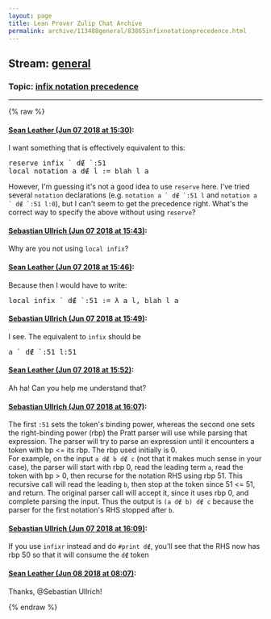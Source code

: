 ```yaml
---
layout: page
title: Lean Prover Zulip Chat Archive 
permalink: archive/113488general/83865infixnotationprecedence.html
---
```


## Stream: [general](index.html)
### Topic: [infix notation precedence](83865infixnotationprecedence.html)

---


{% raw %}
#### [ Sean Leather (Jun 07 2018 at 15:30)](https://leanprover.zulipchat.com/#narrow/stream/113488-general/topic/infix%20notation%20precedence/near/127717979):
<p>I want something that is effectively equivalent to this:</p>
<div class="codehilite"><pre><span></span><span class="n">reserve</span> <span class="kn">infix</span> <span class="bp">`</span> <span class="n">d</span><span class="err">∉</span> <span class="bp">`</span><span class="o">:</span><span class="mi">51</span>
<span class="n">local</span> <span class="kn">notation</span> <span class="n">a</span> <span class="n">d</span><span class="err">∉</span> <span class="n">l</span> <span class="o">:=</span> <span class="n">blah</span> <span class="n">l</span> <span class="n">a</span>
</pre></div>


<p>However, I'm guessing it's not a good idea to use <code>reserve</code> here. I've tried several <code>notation</code> declarations (e.g. <code>notation a ` d∉ `:51 l</code> and <code>notation a ` d∉ `:51 l:0</code>), but I can't seem to get the precedence right. What's the correct way to specify the above without using <code>reserve</code>?</p>

#### [ Sebastian Ullrich (Jun 07 2018 at 15:43)](https://leanprover.zulipchat.com/#narrow/stream/113488-general/topic/infix%20notation%20precedence/near/127718532):
<p>Why are you not using <code>local infix</code>?</p>

#### [ Sean Leather (Jun 07 2018 at 15:46)](https://leanprover.zulipchat.com/#narrow/stream/113488-general/topic/infix%20notation%20precedence/near/127718663):
<p>Because then I would have to write:</p>
<div class="codehilite"><pre><span></span><span class="n">local</span> <span class="kn">infix</span> <span class="bp">`</span> <span class="n">d</span><span class="err">∉</span> <span class="bp">`</span><span class="o">:</span><span class="mi">51</span> <span class="o">:=</span> <span class="bp">λ</span> <span class="n">a</span> <span class="n">l</span><span class="o">,</span> <span class="n">blah</span> <span class="n">l</span> <span class="n">a</span>
</pre></div>

#### [ Sebastian Ullrich (Jun 07 2018 at 15:49)](https://leanprover.zulipchat.com/#narrow/stream/113488-general/topic/infix%20notation%20precedence/near/127718782):
<p>I see. The equivalent to <code>infix</code> should be </p>
<div class="codehilite"><pre><span></span>a ` d∉ `:51 l:51
</pre></div>

#### [ Sean Leather (Jun 07 2018 at 15:52)](https://leanprover.zulipchat.com/#narrow/stream/113488-general/topic/infix%20notation%20precedence/near/127718930):
<p>Ah ha! Can you help me understand that?</p>

#### [ Sebastian Ullrich (Jun 07 2018 at 16:07)](https://leanprover.zulipchat.com/#narrow/stream/113488-general/topic/infix%20notation%20precedence/near/127719540):
<p>The first <code>:51</code> sets the token's binding power, whereas the second one sets the right-binding power (rbp) the Pratt parser will use while parsing that expression. The parser will try to parse an expression until it encounters a token with bp &lt;= its rbp. The rbp used initially is 0.<br>
For example, on the input <code>a d∉ b d∉ c</code> (not that it makes much sense in your case), the parser will start with rbp 0, read the leading term <code>a</code>, read the token with bp &gt; 0, then recurse for the notation RHS using rbp 51. This recursive call will read the leading <code>b</code>, then stop at the token since 51 &lt;= 51, and return. The original parser call will accept it, since it uses rbp 0, and complete parsing the input. Thus the output is <code>(a d∉ b) d∉ c</code> because the parser for the first notation's RHS stopped after <code>b</code>.</p>

#### [ Sebastian Ullrich (Jun 07 2018 at 16:09)](https://leanprover.zulipchat.com/#narrow/stream/113488-general/topic/infix%20notation%20precedence/near/127719638):
<p>If you use <code>infixr</code> instead and do <code>#print d∉</code>, you'll see that the RHS now has rbp 50 so that it will consume the <code>d∉</code> token</p>

#### [ Sean Leather (Jun 08 2018 at 08:07)](https://leanprover.zulipchat.com/#narrow/stream/113488-general/topic/infix%20notation%20precedence/near/127757084):
<p>Thanks, <span class="user-mention" data-user-id="110024">@Sebastian Ullrich</span>!</p>


{% endraw %}
